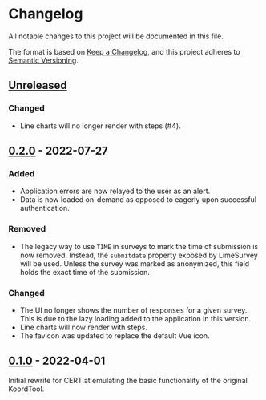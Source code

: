 # Changelog
All notable changes to this project will be documented in this file.

The format is based on [Keep a Changelog](https://keepachangelog.com/en/1.0.0/),
and this project adheres to [Semantic Versioning](https://semver.org/spec/v2.0.0.html).

## [Unreleased]
### Changed
- Line charts will no longer render with steps (#4).

## [0.2.0] - 2022-07-27
### Added

- Application errors are now relayed to the user as an alert.
- Data is now loaded on-demand as opposed to eagerly upon successful authentication.

### Removed

- The legacy way to use `TIME` in surveys to mark the time of submission is now removed.
  Instead, the `submitdate` property exposed by LimeSurvey will be used.
  Unless the survey was marked as anonymized, this field holds the exact time of the submission.

### Changed

- The UI no longer shows the number of responses for a given survey.
  This is due to the lazy loading added to the application in this version.
- Line charts will now render with steps.
- The favicon was updated to replace the default Vue icon.

## [0.1.0] - 2022-04-01

Initial rewrite for CERT.at emulating the basic functionality of the original KoordTool.

[Unreleased]: https://github.com/ait-cs-IaaS/koord2ool/compare/main...develop
[0.2.0]: https://github.com/ait-cs-IaaS/koord2ool/releases/tag/0.2.0
[0.1.0]: https://github.com/ait-cs-IaaS/koord2ool/releases/tag/0.1.0
